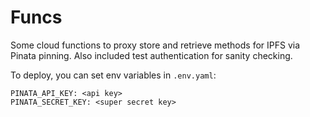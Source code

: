 # Funcs

Some cloud functions to proxy store and retrieve methods for IPFS via Pinata pinning. Also included test authentication for sanity checking.

To deploy, you can set env variables in `.env.yaml`:

```
PINATA_API_KEY: <api key>
PINATA_SECRET_KEY: <super secret key>
```